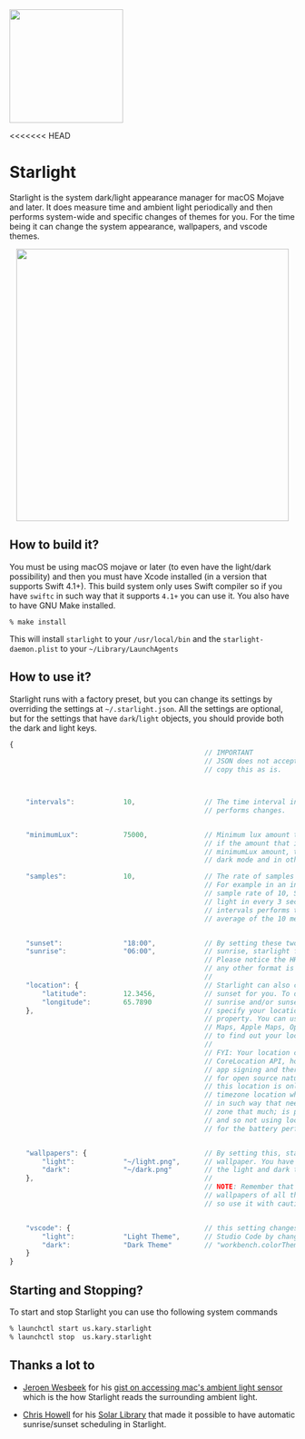 
<img src="https://user-images.githubusercontent.com/2157285/46095220-e38ba580-c1c8-11e8-94dc-730d14f834c8.png" width="200">

<<<<<<< HEAD
# Starlight
Starlight is the system dark/light appearance manager for macOS Mojave and later. It does measure time and ambient light periodically and then performs system-wide and specific changes of themes for you. For the time being it can change the system appearance, wallpapers, and vscode themes.

<center>
<img src="https://user-images.githubusercontent.com/2157285/46981598-f4537b00-d0e5-11e8-9670-6a776cf1a14a.gif" width="480">
</center>

## How to build it?
You must be using macOS mojave or later (to even have the light/dark possibility) and then you must have Xcode installed (in a version that supports Swift 4.1+). This build system only uses Swift compiler so if you have `swiftc` in such way that it supports `4.1+` you can use it. You also have to have GNU Make installed.

```
% make install
```

This will install `starlight` to your `/usr/local/bin` and the `starlight-daemon.plist` to your `~/Library/LaunchAgents`

## How to use it?
Starlight runs with a factory preset, but you can change its settings by overriding the settings at `~/.starlight.json`. All the settings are optional, but for the settings that have `dark`/`light` objects, you should provide both the dark and light keys.

```js
{
                                                // IMPORTANT
                                                // JSON does not accept comments. So do not
                                                // copy this as is.



    "intervals":            10,                 // The time interval in seconds that starlight
                                                // performs changes.


    "minimumLux":           75000,              // Minimum lux amount to be in the light mode.
                                                // if the amount that is measured is under the
                                                // minimumLux amount, then it will change to
                                                // dark mode and in other cases back to light.

    "samples":              10,                 // The rate of samples that each interval does
                                                // For example in an interval of 30 with the
                                                // sample rate of 10, Starlight measures the
                                                // light in every 3 seconds and in the end of
                                                // intervals performs the changes based on the
                                                // average of the 10 measurements.


    "sunset":               "18:00",            // By setting these two times, from sunset to
    "sunrise":              "06:00",            // sunrise, starlight forces dark mode.
                                                // Please notice the HH:mm format of the time
                                                // any other format is ignored
                                                //
    "location": {                               // Starlight can also compute the sunrise or
        "latitude":         12.3456,            // sunset for you. To do so you can set the
        "longitude":        65.7890             // sunrise and/or sunset to value "auto" and
    },                                          // specify your location as in the "location"
                                                // property. You can use services like Google
                                                // Maps, Apple Maps, OpenStreet Maps, et cetera
                                                // to find out your location.
                                                //
                                                // FYI: Your location can be computed by mac's
                                                // CoreLocation API, however this API needs
                                                // app signing and therefore is not suitable
                                                // for open source nature of starlight. Also
                                                // this location is only needed to determine
                                                // timezone location which if you don't travel
                                                // in such way that needs to change your time-
                                                // zone that much; is probably a one time setup.
                                                // and so not using location APIs is a lot better
                                                // for the battery performance.


    "wallpapers": {                             // By setting this, starlight changes the
        "light":            "~/light.png",      // wallpaper. You have to specify the path of
        "dark":             "~/dark.png"        // the light and dark theme.
    },                                          //
                                                // NOTE: Remember that this changes "all" the
                                                // wallpapers of all the screens and monitors.
                                                // so use it with caution.


    "vscode": {                                 // this setting changes the theme of Visual
        "light":            "Light Theme",      // Studio Code by changing the value of the
        "dark":             "Dark Theme"        // "workbench.colorTheme"
    }
}
```

## Starting and Stopping?
To start and stop Starlight you can use tho following system commands

```bash
% launchctl start us.kary.starlight
% launchctl stop  us.kary.starlight
```

## Thanks a lot to

- [Jeroen Wesbeek](https://github.com/4np) for his [gist on accessing mac's ambient light sensor](https://gist.github.com/4np/14e8d996b659795b0572a4c45159c174) which is the how Starlight reads the surrounding ambient light.

- [Chris Howell](https://github.com/ceeK) for his [Solar Library](https://github.com/ceeK/Solar) that made it possible to have automatic sunrise/sunset scheduling in Starlight.
